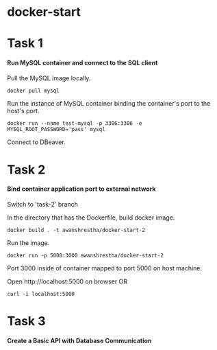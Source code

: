 # docker-start

# Task 1

#### Run MySQL container and connect to the SQL client

Pull the MySQL image locally.

    docker pull mysql

Run the instance of MySQL container binding the container's port to the host's port.

    docker run --name test-mysql -p 3306:3306 -e MYSQL_ROOT_PASSWORD='pass' mysql

Connect to DBeaver.

# Task 2

#### Bind container application port to external network

Switch to 'task-2' branch

In the directory that has the Dockerfile, build docker image.

    docker build . -t awanshrestha/docker-start-2

Run the image.

    docker run -p 5000:3000 awanshrestha/docker-start-2

Port 3000 inside of container mapped to port 5000 on host machine.

Open http://localhost:5000 on browser OR

    curl -i localhost:5000

# Task 3

#### Create a Basic API with Database Communication

